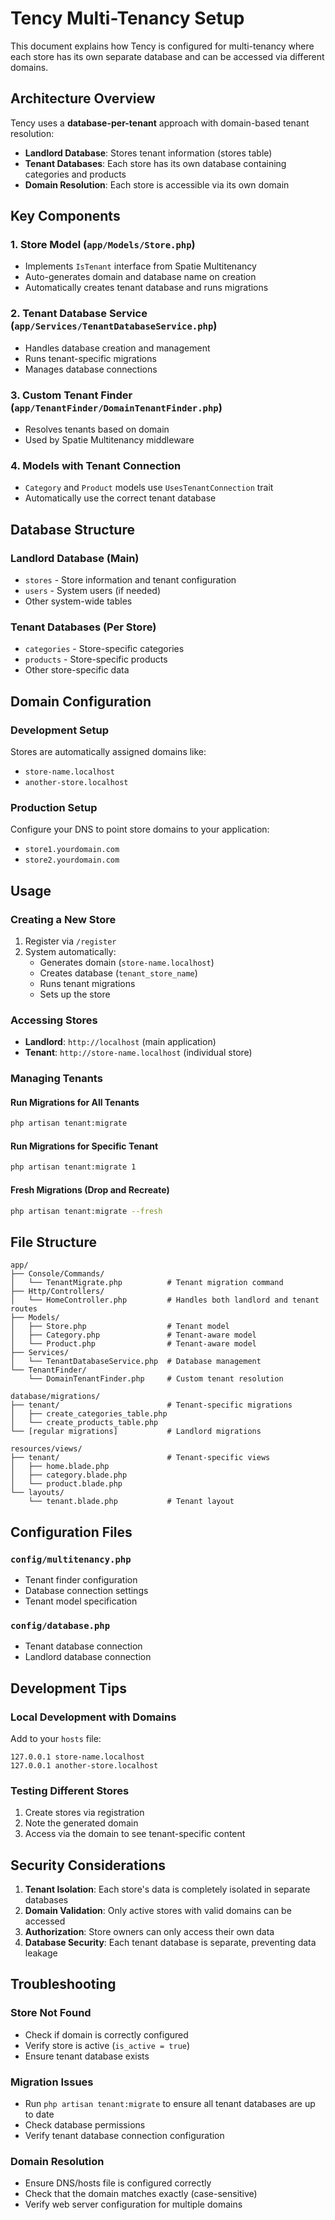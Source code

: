 # Tency Multi-Tenancy Setup

This document explains how Tency is configured for multi-tenancy where each store has its own separate database and can be accessed via different domains.

## Architecture Overview

Tency uses a **database-per-tenant** approach with domain-based tenant resolution:

- **Landlord Database**: Stores tenant information (stores table)
- **Tenant Databases**: Each store has its own database containing categories and products
- **Domain Resolution**: Each store is accessible via its own domain

## Key Components

### 1. Store Model (`app/Models/Store.php`)
- Implements `IsTenant` interface from Spatie Multitenancy
- Auto-generates domain and database name on creation
- Automatically creates tenant database and runs migrations

### 2. Tenant Database Service (`app/Services/TenantDatabaseService.php`)
- Handles database creation and management
- Runs tenant-specific migrations
- Manages database connections

### 3. Custom Tenant Finder (`app/TenantFinder/DomainTenantFinder.php`)
- Resolves tenants based on domain
- Used by Spatie Multitenancy middleware

### 4. Models with Tenant Connection
- `Category` and `Product` models use `UsesTenantConnection` trait
- Automatically use the correct tenant database

## Database Structure

### Landlord Database (Main)
- `stores` - Store information and tenant configuration
- `users` - System users (if needed)
- Other system-wide tables

### Tenant Databases (Per Store)
- `categories` - Store-specific categories
- `products` - Store-specific products
- Other store-specific data

## Domain Configuration

### Development Setup
Stores are automatically assigned domains like:
- `store-name.localhost`
- `another-store.localhost`

### Production Setup
Configure your DNS to point store domains to your application:
- `store1.yourdomain.com`
- `store2.yourdomain.com`

## Usage

### Creating a New Store
1. Register via `/register`
2. System automatically:
   - Generates domain (`store-name.localhost`)
   - Creates database (`tenant_store_name`)
   - Runs tenant migrations
   - Sets up the store

### Accessing Stores
- **Landlord**: `http://localhost` (main application)
- **Tenant**: `http://store-name.localhost` (individual store)

### Managing Tenants

#### Run Migrations for All Tenants
```bash
php artisan tenant:migrate
```

#### Run Migrations for Specific Tenant
```bash
php artisan tenant:migrate 1
```

#### Fresh Migrations (Drop and Recreate)
```bash
php artisan tenant:migrate --fresh
```

## File Structure

```
app/
├── Console/Commands/
│   └── TenantMigrate.php          # Tenant migration command
├── Http/Controllers/
│   └── HomeController.php         # Handles both landlord and tenant routes
├── Models/
│   ├── Store.php                  # Tenant model
│   ├── Category.php               # Tenant-aware model
│   └── Product.php                # Tenant-aware model
├── Services/
│   └── TenantDatabaseService.php  # Database management
└── TenantFinder/
    └── DomainTenantFinder.php     # Custom tenant resolution

database/migrations/
├── tenant/                        # Tenant-specific migrations
│   ├── create_categories_table.php
│   └── create_products_table.php
└── [regular migrations]           # Landlord migrations

resources/views/
├── tenant/                        # Tenant-specific views
│   ├── home.blade.php
│   ├── category.blade.php
│   └── product.blade.php
└── layouts/
    └── tenant.blade.php           # Tenant layout
```

## Configuration Files

### `config/multitenancy.php`
- Tenant finder configuration
- Database connection settings
- Tenant model specification

### `config/database.php`
- Tenant database connection
- Landlord database connection

## Development Tips

### Local Development with Domains
Add to your `hosts` file:
```
127.0.0.1 store-name.localhost
127.0.0.1 another-store.localhost
```

### Testing Different Stores
1. Create stores via registration
2. Note the generated domain
3. Access via the domain to see tenant-specific content

## Security Considerations

1. **Tenant Isolation**: Each store's data is completely isolated in separate databases
2. **Domain Validation**: Only active stores with valid domains can be accessed
3. **Authorization**: Store owners can only access their own data
4. **Database Security**: Each tenant database is separate, preventing data leakage

## Troubleshooting

### Store Not Found
- Check if domain is correctly configured
- Verify store is active (`is_active = true`)
- Ensure tenant database exists

### Migration Issues
- Run `php artisan tenant:migrate` to ensure all tenant databases are up to date
- Check database permissions
- Verify tenant database connection configuration

### Domain Resolution
- Ensure DNS/hosts file is configured correctly
- Check that the domain matches exactly (case-sensitive)
- Verify web server configuration for multiple domains
